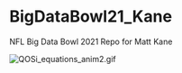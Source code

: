 # BigDataBowl21_Kane
NFL Big Data Bowl 2021 Repo for Matt Kane

![QOSi_equations_anim2.gif](attachment:QOSi_equations_anim2.gif)
